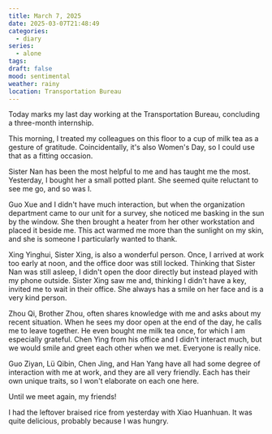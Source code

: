 ```yaml
---
title: March 7, 2025
date: 2025-03-07T21:48:49
categories:
  - diary
series:
  - alone
tags: 
draft: false
mood: sentimental
weather: rainy
location: Transportation Bureau
---
```


Today marks my last day working at the Transportation Bureau, concluding a three-month internship.

This morning, I treated my colleagues on this floor to a cup of milk tea as a gesture of gratitude. Coincidentally, it's also Women's Day, so I could use that as a fitting occasion.

Sister Nan has been the most helpful to me and has taught me the most. Yesterday, I bought her a small potted plant. She seemed quite reluctant to see me go, and so was I.

Guo Xue and I didn't have much interaction, but when the organization department came to our unit for a survey, she noticed me basking in the sun by the window. She then brought a heater from her other workstation and placed it beside me. This act warmed me more than the sunlight on my skin, and she is someone I particularly wanted to thank.

Xing Yinghui, Sister Xing, is also a wonderful person. Once, I arrived at work too early at noon, and the office door was still locked. Thinking that Sister Nan was still asleep, I didn't open the door directly but instead played with my phone outside. Sister Xing saw me and, thinking I didn't have a key, invited me to wait in their office. She always has a smile on her face and is a very kind person.

Zhou Qi, Brother Zhou, often shares knowledge with me and asks about my recent situation. When he sees my door open at the end of the day, he calls me to leave together. He even bought me milk tea once, for which I am especially grateful. Chen Ying from his office and I didn't interact much, but we would smile and greet each other when we met. Everyone is really nice.

Guo Ziyan, Lü Qibin, Chen Jing, and Han Yang have all had some degree of interaction with me at work, and they are all very friendly. Each has their own unique traits, so I won't elaborate on each one here.

Until we meet again, my friends!

I had the leftover braised rice from yesterday with Xiao Huanhuan. It was quite delicious, probably because I was hungry.